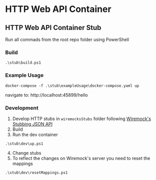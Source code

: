 # HTTP Web API Container

## HTTP Web API Container Stub 

Run all commads from the root repo folder using PowerShell

### Build

```
.\stub\build.ps1
```

### Example Usage

```
docker-compose -f .\stub\exampleUsage\docker-compose.yaml up
```

navigate to: http://localhost:45899/hello

### Development

1. Develop HTTP stubs in ```wiremocksStubs``` folder following [Wiremock's Stubbing JSON API](http://wiremock.org/docs/stubbing/)
2. Build
3. Run the dev container
```
.\stub\dev\up.ps1
```
4. Change stubs
5. To reflect the changes on Wiremock's server you need to reset the mappings 
```
.\stub\dev\resetMappings.ps1
```

